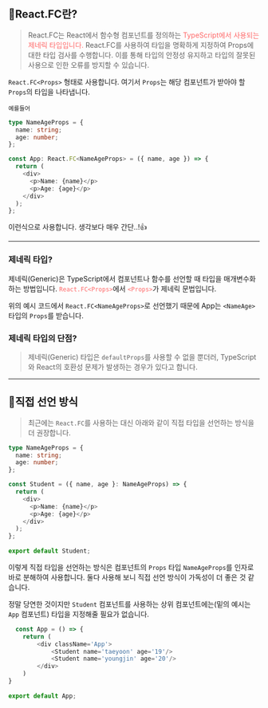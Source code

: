 ## 🦮React.FC란?

> React.FC는 React에서 함수형 컴포넌트를 정의하는 <span style='color: #ff6868'>TypeScript에서 사용되는 제네릭 타입입니다.</span> React.FC를 사용하여 타입을 명확하게 지정하여 Props에 대한 타입 검사를 수행합니다. 이를 통해 타입의 안정성 유지하고 타입의 잘못된 사용으로 인한 오류를 방지할 수 있습니다.

`React.FC<Props>` 형태로 사용합니다. 여기서 `Props`는 해당 컴포넌트가 받아야 할 `Props`의 타입을 나타냅니다.

`예를들어`

```typescript
type NameAgeProps = {
  name: string;
  age: number;
};

const App: React.FC<NameAgeProps> = ({ name, age }) => {
  return (
    <div>
      <p>Name: {name}</p>
      <p>Age: {age}</p>
    </div>
  );
};
```

이런식으로 사용합니다. 생각보다 매우 간단..!👍

***

### 제네릭 타입?

제네릭(Generic)은 TypeScript에서 컴포넌트나 함수를 선언할 때 타입을 매개변수화하는 방법입니다. <span style='color: #ff6868'>`React.FC<Props>`</span>에서 <span style='color: #ff6868'>`<Props>`</span>가 제네릭 문법입니다.
  
위의 예시 코드에서 `React.FC<NameAgeProps>`로 선언했기 때문에 App는 `<NameAge>` 타입의 `Props`를 받습니다.

### 제네릭 타입의 단점?

> 제네릭(Generic) 타입은 `defaultProps`를 사용할 수 없을 뿐더러, TypeScript와 React의 호환성 문제가 발생하는 경우가 있다고 합니다.
  
***  

## 🦮직접 선언 방식
  
> 최근에는 `React.FC`를 사용하는 대신 아래와 같이 직접 타입을 선언하는 방식을 더 권장합니다.


```typescript
type NameAgeProps = {
  name: string;
  age: number;
};

const Student = ({ name, age }: NameAgeProps) => {
  return (
    <div>
      <p>Name: {name}</p>
      <p>Age: {age}</p>
    </div>
  );
};
  
export default Student;
```
  
이렇게 직접 타입을 선언하는 방식은 컴포넌트의 `Props` 타입 `NameAgeProps`를 인자로 바로 분해하여 사용합니다. 둘다 사용해 보니 직접 선언 방식이 가독성이 더 좋은 것 같습니다.

정말 당연한 것이지만 `Student` 컴포넌트를 사용하는 상위 컴포넌트에는(밑의 예시는 `App` 컴포넌트) 타입을 지정해줄 필요가 없습니다.
  
```typescript
  const App = () => {
    return (
        <div className='App'>
            <Student name='taeyoon' age='19'/>
            <Student name='youngjin' age='20'/>
        </div>
    )
}
  
export default App;
```